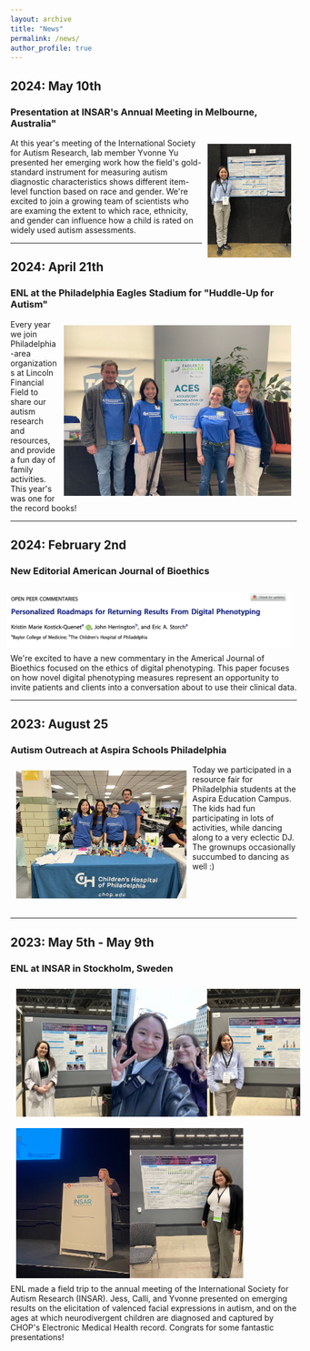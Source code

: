 ```yaml
---
layout: archive
title: "News"
permalink: /news/
author_profile: true
---
```


## 2024: May 10th
### Presentation at INSAR's Annual Meeting in Melbourne, Australia"
<img align="right" src="/images/yu_insar2024.png" height="200 px" style="padding: 10px">
At this year's meeting of the International Society for Autism Research, lab member Yvonne Yu presented her emerging work how the field's gold-standard instrument for measuring autism diagnostic characteristics shows different item-level function based on race and gender.  We're excited to join a growing team of scientists who are examing the extent to which race, ethnicity, and gender can influence how a child is rated on widely used autism assessments.
<br>
<hr>

## 2024: April 21th
### ENL at the Philadelphia Eagles Stadium for "Huddle-Up for Autism"
<img align="right" src="/images/enl_huddleup2024.png" height="300 px" style="padding: 10px">
Every year we join Philadelphia-area organizations at Lincoln Financial Field to share our autism research and resources, and provide a fun day of family activities.  This year's was one for the record books!
<br>
<hr>

## 2024: February 2nd
### New Editorial American Journal of Bioethics
<img align="right" src="/images/kkq_herrington_storch_ajb_banner.png" width="500 px" style="padding: 10px">
We're excited to have a new commentary in the Americal Journal of Bioethics focused on the ethics of digital phenotyping.  This paper focuses on how novel digital phenotyping measures represent an opportunity to invite patients and clients into a conversation about to use their clinical data.
<br>
<hr>

## 2023: August 25
### Autism Outreach at Aspira Schools Philadelphia
<img align="left" src="/images/20230825_aspire_front.jpg" width="300 px" style="padding: 10px">
Today we participated in a resource fair for Philadelphia students at the Aspira Education Campus.  The kids had fun participating in lots of activities, while dancing along to a very eclectic DJ.  The grownups occasionally succumbed to dancing as well :)
<br><br><br><br><br>
<hr>

## 2023: May 5th - May 9th
### ENL at INSAR in Stockholm, Sweden
<img align="center" src="/images/stockholm_montage.png" width="500 px" style="padding: 10px">
<img align="center" src="/images/stockholm_montage_casey_jess.png" width="400 px" style="padding: 10px">
<br>
ENL made a field trip to the annual meeting of the International Society for Autism Research (INSAR).  Jess, Calli, and Yvonne presented on emerging results on the elicitation of valenced facial expressions in autism, and on the ages at which neurodivergent children are diagnosed and captured by CHOP's Electronic Medical Health record.  Congrats for some fantastic presentations!
<br>

